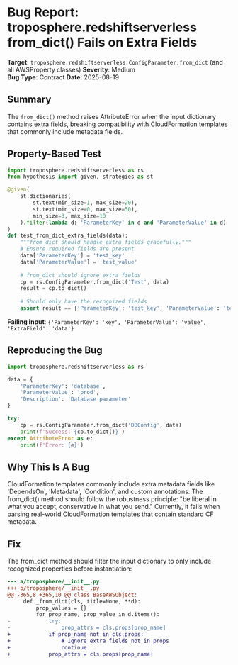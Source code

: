 # Bug Report: troposphere.redshiftserverless from_dict() Fails on Extra Fields

**Target**: `troposphere.redshiftserverless.ConfigParameter.from_dict` (and all AWSProperty classes)
**Severity**: Medium  
**Bug Type**: Contract
**Date**: 2025-08-19

## Summary

The `from_dict()` method raises AttributeError when the input dictionary contains extra fields, breaking compatibility with CloudFormation templates that commonly include metadata fields.

## Property-Based Test

```python
import troposphere.redshiftserverless as rs
from hypothesis import given, strategies as st

@given(
    st.dictionaries(
        st.text(min_size=1, max_size=20),
        st.text(min_size=0, max_size=50),
        min_size=3, max_size=10
    ).filter(lambda d: 'ParameterKey' in d and 'ParameterValue' in d)
)
def test_from_dict_extra_fields(data):
    """from_dict should handle extra fields gracefully."""
    # Ensure required fields are present
    data['ParameterKey'] = 'test_key'
    data['ParameterValue'] = 'test_value'
    
    # from_dict should ignore extra fields
    cp = rs.ConfigParameter.from_dict('Test', data)
    result = cp.to_dict()
    
    # Should only have the recognized fields
    assert result == {'ParameterKey': 'test_key', 'ParameterValue': 'test_value'}
```

**Failing input**: `{'ParameterKey': 'key', 'ParameterValue': 'value', 'ExtraField': 'data'}`

## Reproducing the Bug

```python
import troposphere.redshiftserverless as rs

data = {
    'ParameterKey': 'database',
    'ParameterValue': 'prod',
    'Description': 'Database parameter'
}

try:
    cp = rs.ConfigParameter.from_dict('DBConfig', data)
    print(f'Success: {cp.to_dict()}')
except AttributeError as e:
    print(f'Error: {e}')
```

## Why This Is A Bug

CloudFormation templates commonly include extra metadata fields like 'DependsOn', 'Metadata', 'Condition', and custom annotations. The from_dict() method should follow the robustness principle: "be liberal in what you accept, conservative in what you send." Currently, it fails when parsing real-world CloudFormation templates that contain standard CF metadata.

## Fix

The from_dict method should filter the input dictionary to only include recognized properties before instantiation:

```diff
--- a/troposphere/__init__.py
+++ b/troposphere/__init__.py
@@ -365,8 +365,10 @@ class BaseAWSObject:
     def _from_dict(cls, title=None, **d):
         prop_values = {}
         for prop_name, prop_value in d.items():
-            try:
-                prop_attrs = cls.props[prop_name]
+            if prop_name not in cls.props:
+                # Ignore extra fields not in props
+                continue
+            prop_attrs = cls.props[prop_name]
```